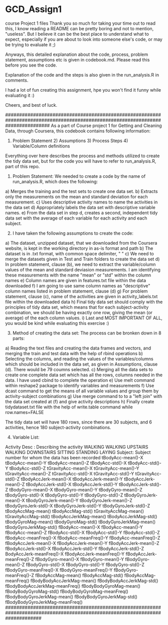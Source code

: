 # GCD_Assign1
course Project 1 files
Thank you so much for taking your time out to read this, I know reading a README can be pretty boring and not to 
mention, "useless". But I believe it can be the best place to understand what to expect, especially if you are about to look 
into someone else's code, or may be trying to evaluate it ;)

Anyways, this detailed explanation about the code, process, problem statement, assumptions etc is given in codebook.md. Please read this before you see the code. 

Explanation of the code and the steps is also given in the run_analysis.R in comments. 

I had a lot of fun creating this assignment, hpe you won't find it funny while evaluating it :)

Cheers, and best of luck. 

################################################################################################################################
As a part of Course project 1 for Getting and Cleaning Data, through Coursera, this codebook contains following information:

1) Problem Statement 2) Assumptions 3) Process Steps 4) Variable/Column definitions

Everything over here describes the process and methods utilized to create the tidy data set, but for the code you will have to refer to run_analysis.R, part of this repo.

1) Problem Statement: We needed to create a code by the name of run_analysis.R, which does the following:

a) Merges the training and the test sets to create one data set. b) Extracts only the measurements on the mean and standard deviation for each measurement. c) Uses descriptive activity names to name the activities in the data set d) Appropriately labels the data set with descriptive variable names. e) From the data set in step d, creates a second, independent tidy data set with the average of each variable for each activity and each subject.

2) I have taken the following assumptions to create the code:

a) The dataset, unzipped dataset, that we downloaded from the Coursera website, is kept in the working directory in as-is format and path b) The dataset is in .txt format, with common space delimiter, " " c) We need to merge the datasets given in Test and Train folders to create the data set d) In problem statement, clause (b), we need to extract the variable/column values of the mean and standard deviasion measurements. I am identifying these measurements with the name "mean" or "std" within the column names e) Column names are given in features.txt file within the data downloaded f) I am going to use same column names as "descriptive" column names listed in problem statement, clause (d) g) For problem statement, clause (c), name of the activities are given in activity_labels.txt file within the downloaded data h) Final tidy data set should comply with the principles of tidy data set, which means that for each subject-activity combination, we should be having exactly one row, giving the mean (or average) of the each column values. i) Last and MOST IMPORTANT OF ALL, you would be kind while evaluating this exercise :)

3) Method of creating the data set: The process can be bronken down in 8 parts:

a) Reading the text files and creating the data frames and vectors, and merging the train and test data with the help of rbind operations b) Selecting the columns, and reading the values of the variables/columns which should be included in the data set, as given in Assumptions, clause (d). There would be 79 coumns selected. c) Merging all the data sets to create one complete data set which has all the rows, columns needed in the data. I have used cbind to complete the operation e) Use melt command within reshape2 package to identify variables and measurements f) Use dcast command to get the means of all variable values and group them by activity-subject combinations g) Use merge command to to a "left join" with the data set created at (f) and give activity descriptions h) Finally create tidydataset.txt file with the help of write.table command while row.names=FALSE

The tidy data set will have 180 rows, since there are 30 subjects, and 6 activities, hence 180 subject-activity combinations.

4) Variable List:

Activity Desc : Describing the activity WALKING WALKING UPSTAIRS WALKING DOWNSTAIRS SITTING STANDING LAYING
Subject: Subject number for whom the data has been recorded
tBodyAcc-mean()-X
tBodyAcc-mean()-Y
tBodyAcc-mean()-Z
tBodyAcc-std()-X
tBodyAcc-std()-Y
tBodyAcc-std()-Z
tGravityAcc-mean()-X
tGravityAcc-mean()-Y
tGravityAcc-mean()-Z
tGravityAcc-std()-X
tGravityAcc-std()-Y
tGravityAcc-std()-Z
tBodyAccJerk-mean()-X
tBodyAccJerk-mean()-Y
tBodyAccJerk-mean()-Z
tBodyAccJerk-std()-X
tBodyAccJerk-std()-Y
tBodyAccJerk-std()-Z
tBodyGyro-mean()-X
tBodyGyro-mean()-Y
tBodyGyro-mean()-Z
tBodyGyro-std()-X
tBodyGyro-std()-Y
tBodyGyro-std()-Z
tBodyGyroJerk-mean()-X
tBodyGyroJerk-mean()-Y
tBodyGyroJerk-mean()-Z
tBodyGyroJerk-std()-X
tBodyGyroJerk-std()-Y
tBodyGyroJerk-std()-Z
tBodyAccMag-mean()
tBodyAccMag-std()
tGravityAccMag-mean()
tGravityAccMag-std()
tBodyAccJerkMag-mean()
tBodyAccJerkMag-std()
tBodyGyroMag-mean()
tBodyGyroMag-std()
tBodyGyroJerkMag-mean()
tBodyGyroJerkMag-std()
fBodyAcc-mean()-X
fBodyAcc-mean()-Y
fBodyAcc-mean()-Z
fBodyAcc-std()-X
fBodyAcc-std()-Y
fBodyAcc-std()-Z
fBodyAcc-meanFreq()-X
fBodyAcc-meanFreq()-Y
fBodyAcc-meanFreq()-Z
fBodyAccJerk-mean()-X
fBodyAccJerk-mean()-Y
fBodyAccJerk-mean()-Z
fBodyAccJerk-std()-X
fBodyAccJerk-std()-Y
fBodyAccJerk-std()-Z
BodyAccJerk-meanFreq()-X
fBodyAccJerk-meanFreq()-Y
fBodyAccJerk-meanFreq()-Z
fBodyGyro-mean()-X
fBodyGyro-mean()-Y
fBodyGyro-mean()-Z
fBodyGyro-std()-X
fBodyGyro-std()-Y
fBodyGyro-std()-Z
fBodyGyro-meanFreq()-X
fBodyGyro-meanFreq()-Y
fBodyGyro-meanFreq()-Z
fBodyAccMag-mean()
fBodyAccMag-std()
fBodyAccMag-meanFreq()
fBodyBodyAccJerkMag-mean()
fBodyBodyAccJerkMag-std()
fBodyBodyAccJerkMag-meanFreq()
fBodyBodyGyroMag-mean()
fBodyBodyGyroMag-std()
fBodyBodyGyroMag-meanFreq()
fBodyBodyGyroJerkMag-mean()
fBodyBodyGyroJerkMag-std()
fBodyBodyGyroJerkMag-meanFreq()
#############################################################################################################################
